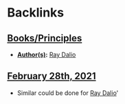 
# Backlinks
## [Books/Principles](<Books/Principles.md>)
- **[Author(s)](<Author(s).md>):** [Ray Dalio](<Ray Dalio.md>)

## [February 28th, 2021](<February 28th, 2021.md>)
- Similar could be done for [Ray Dalio](<Ray Dalio.md>)'

